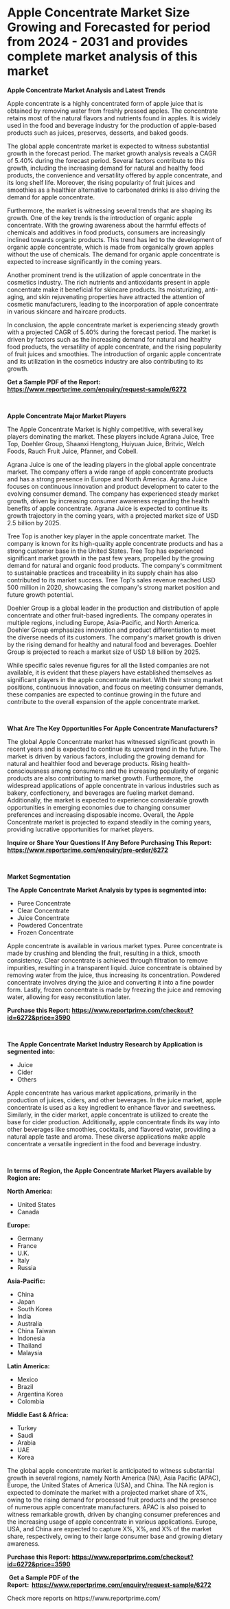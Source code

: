 <p><h1>Apple Concentrate Market Size Growing and Forecasted for period from 2024 - 2031 and provides complete market analysis of this market</h1></p><p><strong>Apple Concentrate Market Analysis and Latest Trends</strong></p>
<p><p>Apple concentrate is a highly concentrated form of apple juice that is obtained by removing water from freshly pressed apples. The concentrate retains most of the natural flavors and nutrients found in apples. It is widely used in the food and beverage industry for the production of apple-based products such as juices, preserves, desserts, and baked goods.</p><p>The global apple concentrate market is expected to witness substantial growth in the forecast period. The market growth analysis reveals a CAGR of 5.40% during the forecast period. Several factors contribute to this growth, including the increasing demand for natural and healthy food products, the convenience and versatility offered by apple concentrate, and its long shelf life. Moreover, the rising popularity of fruit juices and smoothies as a healthier alternative to carbonated drinks is also driving the demand for apple concentrate.</p><p>Furthermore, the market is witnessing several trends that are shaping its growth. One of the key trends is the introduction of organic apple concentrate. With the growing awareness about the harmful effects of chemicals and additives in food products, consumers are increasingly inclined towards organic products. This trend has led to the development of organic apple concentrate, which is made from organically grown apples without the use of chemicals. The demand for organic apple concentrate is expected to increase significantly in the coming years.</p><p>Another prominent trend is the utilization of apple concentrate in the cosmetics industry. The rich nutrients and antioxidants present in apple concentrate make it beneficial for skincare products. Its moisturizing, anti-aging, and skin rejuvenating properties have attracted the attention of cosmetic manufacturers, leading to the incorporation of apple concentrate in various skincare and haircare products.</p><p>In conclusion, the apple concentrate market is experiencing steady growth with a projected CAGR of 5.40% during the forecast period. The market is driven by factors such as the increasing demand for natural and healthy food products, the versatility of apple concentrate, and the rising popularity of fruit juices and smoothies. The introduction of organic apple concentrate and its utilization in the cosmetics industry are also contributing to its growth.</p></p>
<p><strong>Get a Sample PDF of the Report:&nbsp; <a href="https://www.reportprime.com/enquiry/request-sample/6272">https://www.reportprime.com/enquiry/request-sample/6272</a></strong></p>
<p>&nbsp;</p>
<p><strong>Apple Concentrate Major Market Players</strong></p>
<p><p>The Apple Concentrate Market is highly competitive, with several key players dominating the market. These players include Agrana Juice, Tree Top, Doehler Group, Shaanxi Hengtong, Huiyuan Juice, Britvic, Welch Foods, Rauch Fruit Juice, Pfanner, and Cobell.</p><p>Agrana Juice is one of the leading players in the global apple concentrate market. The company offers a wide range of apple concentrate products and has a strong presence in Europe and North America. Agrana Juice focuses on continuous innovation and product development to cater to the evolving consumer demand. The company has experienced steady market growth, driven by increasing consumer awareness regarding the health benefits of apple concentrate. Agrana Juice is expected to continue its growth trajectory in the coming years, with a projected market size of USD 2.5 billion by 2025.</p><p>Tree Top is another key player in the apple concentrate market. The company is known for its high-quality apple concentrate products and has a strong customer base in the United States. Tree Top has experienced significant market growth in the past few years, propelled by the growing demand for natural and organic food products. The company's commitment to sustainable practices and traceability in its supply chain has also contributed to its market success. Tree Top's sales revenue reached USD 500 million in 2020, showcasing the company's strong market position and future growth potential.</p><p>Doehler Group is a global leader in the production and distribution of apple concentrate and other fruit-based ingredients. The company operates in multiple regions, including Europe, Asia-Pacific, and North America. Doehler Group emphasizes innovation and product differentiation to meet the diverse needs of its customers. The company's market growth is driven by the rising demand for healthy and natural food and beverages. Doehler Group is projected to reach a market size of USD 1.8 billion by 2025.</p><p>While specific sales revenue figures for all the listed companies are not available, it is evident that these players have established themselves as significant players in the apple concentrate market. With their strong market positions, continuous innovation, and focus on meeting consumer demands, these companies are expected to continue growing in the future and contribute to the overall expansion of the apple concentrate market.</p></p>
<p>&nbsp;</p>
<p><strong>What Are The Key Opportunities For Apple Concentrate Manufacturers?</strong></p>
<p><p>The global Apple Concentrate market has witnessed significant growth in recent years and is expected to continue its upward trend in the future. The market is driven by various factors, including the growing demand for natural and healthier food and beverage products. Rising health-consciousness among consumers and the increasing popularity of organic products are also contributing to market growth. Furthermore, the widespread applications of apple concentrate in various industries such as bakery, confectionery, and beverages are fueling market demand. Additionally, the market is expected to experience considerable growth opportunities in emerging economies due to changing consumer preferences and increasing disposable income. Overall, the Apple Concentrate market is projected to expand steadily in the coming years, providing lucrative opportunities for market players.</p></p>
<p><strong>Inquire or Share Your Questions If Any Before Purchasing This Report: <a href="https://www.reportprime.com/enquiry/pre-order/6272">https://www.reportprime.com/enquiry/pre-order/6272</a></strong></p>
<p>&nbsp;</p>
<p><strong>Market Segmentation</strong></p>
<p><strong>The Apple Concentrate Market Analysis by types is segmented into:</strong></p>
<p><ul><li>Puree Concentrate</li><li>Clear Concentrate</li><li>Juice Concentrate</li><li>Powdered Concentrate</li><li>Frozen Concentrate</li></ul></p>
<p><p>Apple concentrate is available in various market types. Puree concentrate is made by crushing and blending the fruit, resulting in a thick, smooth consistency. Clear concentrate is achieved through filtration to remove impurities, resulting in a transparent liquid. Juice concentrate is obtained by removing water from the juice, thus increasing its concentration. Powdered concentrate involves drying the juice and converting it into a fine powder form. Lastly, frozen concentrate is made by freezing the juice and removing water, allowing for easy reconstitution later.</p></p>
<p><strong>Purchase this Report:&nbsp;<a href="https://www.reportprime.com/checkout?id=6272&price=3590">https://www.reportprime.com/checkout?id=6272&price=3590</a></strong></p>
<p>&nbsp;</p>
<p><strong>The Apple Concentrate Market Industry Research by Application is segmented into:</strong></p>
<p><ul><li>Juice</li><li>Cider</li><li>Others</li></ul></p>
<p><p>Apple concentrate has various market applications, primarily in the production of juices, ciders, and other beverages. In the juice market, apple concentrate is used as a key ingredient to enhance flavor and sweetness. Similarly, in the cider market, apple concentrate is utilized to create the base for cider production. Additionally, apple concentrate finds its way into other beverages like smoothies, cocktails, and flavored water, providing a natural apple taste and aroma. These diverse applications make apple concentrate a versatile ingredient in the food and beverage industry.</p></p>
<p>&nbsp;</p>
<p><strong>In terms of Region, the Apple Concentrate Market Players available by Region are:</strong></p>
<p>
    <p> <strong> North America: </strong>
        <ul>
            <li>United States</li>
            <li>Canada</li>
        </ul>
        </p> 
    <p> <strong> Europe: </strong>
        <ul>
            <li>Germany</li>
            <li>France</li>
            <li>U.K.</li>
            <li>Italy</li>
            <li>Russia</li>
        </ul>
        </p> 
    <p> <strong> Asia-Pacific: </strong>
        <ul>
            <li>China</li>
            <li>Japan</li>
            <li>South Korea</li>
            <li>India</li>
            <li>Australia</li>
            <li>China Taiwan</li>
            <li>Indonesia</li>
            <li>Thailand</li>
            <li>Malaysia</li>
        </ul>
        </p> 
    <p> <strong> Latin America: </strong>
        <ul>
            <li>Mexico</li>
            <li>Brazil</li>
            <li>Argentina Korea</li>
            <li>Colombia</li>
        </ul>
        </p> 
    <p> <strong> Middle East & Africa: </strong>
        <ul>
            <li>Turkey</li>
            <li>Saudi</li>
            <li>Arabia</li>
            <li>UAE</li>
            <li>Korea</li>
        </ul>
    </p>
    </p>
<p><p>The global apple concentrate market is anticipated to witness substantial growth in several regions, namely North America (NA), Asia Pacific (APAC), Europe, the United States of America (USA), and China. The NA region is expected to dominate the market with a projected market share of X%, owing to the rising demand for processed fruit products and the presence of numerous apple concentrate manufacturers. APAC is also poised to witness remarkable growth, driven by changing consumer preferences and the increasing usage of apple concentrate in various applications. Europe, USA, and China are expected to capture X%, X%, and X% of the market share, respectively, owing to their large consumer base and growing dietary awareness.</p></p>
<p><strong>Purchase this Report: <a href="https://www.reportprime.com/checkout?id=6272&price=3590">https://www.reportprime.com/checkout?id=6272&price=3590</a></strong></p>
<p>&nbsp;<strong>Get a Sample PDF of the Report:&nbsp;&nbsp;<a href="https://www.reportprime.com/enquiry/request-sample/6272">https://www.reportprime.com/enquiry/request-sample/6272</a></strong></p>
<p><strong></strong></p>
<p>Check more reports on https://www.reportprime.com/</p>